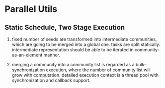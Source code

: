 # Parallel Utils
## Static Schedule, Two Stage Execution

1. fixed number of seeds are transformed into intermediate communities, which are going to be merged into a global one. 
tasks are split statically. intermediate representation should be able to be iterated in community-as-an-element manner. 

2. merging a community into a community list is regarded as a bulk-synchronization execution, where the number of community 
list will grow with computation. detailed execution context is a thread pool with synchronization and callback support.
